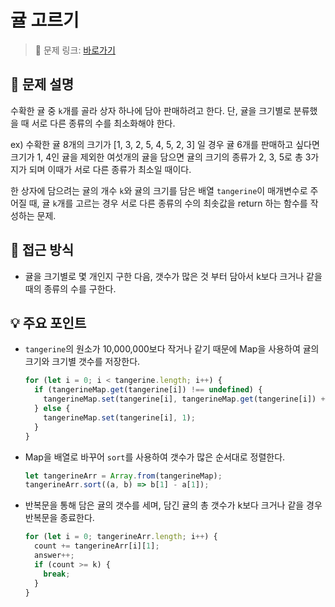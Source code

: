 # 귤 고르기

> 🔗 문제 링크: [바로가기](https://school.programmers.co.kr/learn/courses/30/lessons/138476) 

## 🌱 문제 설명
수확한 귤 중 `k`개를 골라 상자 하나에 담아 판매하려고 한다. 단, 귤을 크기별로 분류했을 때 서로 다른 종류의 수를 최소화해야 한다.

ex)
수확한 귤 8개의 크기가 [1, 3, 2, 5, 4, 5, 2, 3] 일 경우 귤 6개를 판매하고 싶다면 크기가 1, 4인 귤을 제외한 여섯개의 귤을 담으면 귤의 크기의 종류가 2, 3, 5로 총 3가지가 되며 이때가 서로 다른 종류가 최소일 때이다.

한 상자에 담으려는 귤의 개수 `k`와 귤의 크기를 담은 배열 `tangerine`이 매개변수로 주어질 때, 귤 `k`개를 고르는 경우 서로 다른 종류의 수의 최솟값을 return 하는 함수를 작성하는 문제.

## 🤔 접근 방식
- 귤을 크기별로 몇 개인지 구한 다음, 갯수가 많은 것 부터 담아서 k보다 크거나 같을 때의 종류의 수를 구한다.

## 💡 주요 포인트
- `tangerine`의 원소가 10,000,000보다 작거나 같기 때문에 Map을 사용하여 귤의 크기와 크기별 갯수를 저장한다.
  ```js
  for (let i = 0; i < tangerine.length; i++) {
    if (tangerineMap.get(tangerine[i]) !== undefined) {
      tangerineMap.set(tangerine[i], tangerineMap.get(tangerine[i]) + 1);
    } else {
      tangerineMap.set(tangerine[i], 1);
    }
  }
  ```
- Map을 배열로 바꾸어 `sort`를 사용하여 갯수가 많은 순서대로 정렬한다.
  ```js
  let tangerineArr = Array.from(tangerineMap);
  tangerineArr.sort((a, b) => b[1] - a[1]);
  ```
- 반복문을 통해 담은 귤의 갯수를 세며, 담긴 귤의 총 갯수가 k보다 크거나 같을 경우 반복문을 종료한다.
  ```js
  for (let i = 0; tangerineArr.length; i++) {
    count += tangerineArr[i][1];
    answer++;
    if (count >= k) {
      break;
    }
  }
  ```

